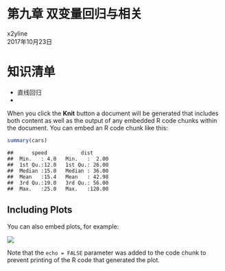 # 第九章 双变量回归与相关
x2yline  
2017年10月23日  



# 知识清单
* 直线回归
* 

When you click the **Knit** button a document will be generated that includes both content as well as the output of any embedded R code chunks within the document. You can embed an R code chunk like this:


```r
summary(cars)
```

```
##      speed           dist       
##  Min.   : 4.0   Min.   :  2.00  
##  1st Qu.:12.0   1st Qu.: 26.00  
##  Median :15.0   Median : 36.00  
##  Mean   :15.4   Mean   : 42.98  
##  3rd Qu.:19.0   3rd Qu.: 56.00  
##  Max.   :25.0   Max.   :120.00
```

## Including Plots

You can also embed plots, for example:

![](chapter9_files/figure-html/pressure-1.png)<!-- -->

Note that the `echo = FALSE` parameter was added to the code chunk to prevent printing of the R code that generated the plot.

